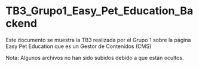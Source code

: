 # TB3_Grupo1_Easy_Pet_Education_Backend
Este documento se muestra la TB3 realizada por el Grupo 1 sobre la página Easy Pet Education que es un Gestor de Contenidos (CMS)

Nota: Algunos archivos no han sido subidos debido a que están ocultos.
